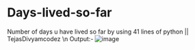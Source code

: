 # Days-lived-so-far
Number of days u have lived so far by using 41 lines of python || TejasDivyamcodez \n
Output:-
![image](https://user-images.githubusercontent.com/93790946/140648945-bb4840be-e6e8-4882-ae43-5fa5deff9251.png)
